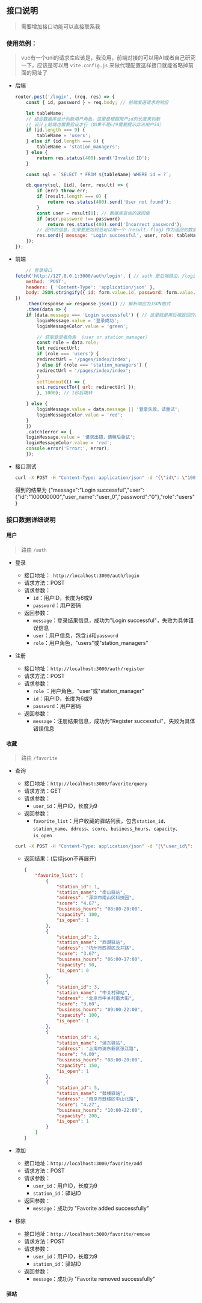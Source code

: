 ## 接口说明

> 需要增加接口功能可以直接联系我

### 使用范例：

> vue有一个uni的请求库应该是，我没用，前端对接的可以用AI或者自己研究一下，应该是可以用 `vite.config.js` 来做代理配置这样接口就能省略掉前面的网址了

+ 后端

    ```js
    router.post('/login', (req, res) => {
        const { id, password } = req.body; // 前端发送请求的响应

        let tableName;
        // 结合数据库设计判断用户角色，这里是根据用户id的长度来判断
        // 设计上前端也需要验证才行（如果不是6/9需要提示非法用户id）
        if (id.length === 9) {
            tableName = 'users';
        } else if (id.length === 6) {
            tableName = 'station_managers';
        } else {
            return res.status(400).send('Invalid ID');
        }

        const sql = `SELECT * FROM ${tableName} WHERE id = ?`;

        db.query(sql, [id], (err, result) => {
            if (err) throw err;
            if (result.length === 0) {
                return res.status(400).send('User not found');
            }
            const user = result[0]; // 数据库查询的返回值
            if (user.password !== password)
                return res.status(400).send('Incorrect password');
            // 回传的信息，如果要更加规范可以用一个（result，flag）作为返回的数据，不过需要前端自己来进一步解析数据
            res.send({ message: 'Login successful', user, role: tableName });
        });
    });
    ```

+ 前端

    ```js
        // 登录接口
    fetch('http://127.0.0.1:3000/auth/login', { // auth 是后端路由，/login 相当于后端路由下的子路由
        method: 'POST',
        headers: { 'Content-Type': 'application/json' },
        body: JSON.stringify({ id: form.value.id, password: form.value.password }) // 传递用户名和密码(请求参数)
    })
        .then(response => response.json()) // 解析响应为JSON格式
        .then(data => {
        if (data.message === 'Login successful') { // 这里就是用后端返回的数据来判断登录是否成功
            loginMessage.value = '登录成功';
            loginMessageColor.value = 'green';

            // 获取登录者角色 （user or station_manager）
            const role = data.role;
            let redirectUrl;
            if (role === 'users') {
            redirectUrl = '/pages/index/index';
            } else if (role === 'station_managers') {
            redirectUrl = '/pages/index/index';
            }
            setTimeout(() => {
            uni.redirectTo({ url: redirectUrl });
            }, 1000); // 1秒后跳转

        } else {
            loginMessage.value = data.message || '登录失败，请重试';
            loginMessageColor.value = 'red';
        }
        })
        .catch(error => {
        loginMessage.value = '请求出错，请稍后重试';
        loginMessageColor.value = 'red';
        console.error('Error:', error);
        });
    ```

+ 接口测试

    ```bash
    curl -X POST -H "Content-Type: application/json" -d "{\"id\": \"100000000\", \"password\": \"0\"}" http://localhost:3000/auth/login
    ```

    得到的结果为 {"message":"Login successful","user":{"id":"100000000","user_name":"user_0","password":"0"},"role":"users"}

### 接口数据详细说明

#### 用户

> 路由 `/auth`

+ 登录
    + 接口地址：` http://localhost:3000/auth/login`
    + 请求方法：POST
    + 请求参数：
        + `id`：用户ID，长度为6或9
        + `password`：用户密码
    + 返回参数：
        + `message`：登录结果信息，成功为"Login successful"，失败为具体错误信息
        + `user`：用户信息，包含`id`和`password`
        + `role`：用户角色，"users"或"station_managers"

+ 注册
    + 接口地址：`http://localhost:3000/auth/register`
    + 请求方法：POST
    + 请求参数：
        + `role` ：用户角色，"user"或"station_manager"
        + `id`：用户ID，长度为6或9
        + `password`：用户密码
    + 返回参数：
        + `message`：注册结果信息，成功为"Register successful"，失败为具体错误信息


#### 收藏

> 路由 `/favorite`

+ 查询
    + 接口地址：`http://localhost:3000/favorite/query`
    + 请求方法：GET
    + 请求参数：
        + `user_id`：用户ID，长度为9
    + 返回参数：
        + `favorite_list`：用户收藏的驿站列表，包含`station_id`、`station_name`、`ddress`、`score`、`business_hours`、`capacity`、`is_open`

    ```bash
    curl -X POST -H "Content-Type: application/json" -d "{\"user_id\": \"100000001\"}" http://localhost:3000/favorite/query
    ```

    + 返回结果：(后续json不再展开)

        ```json
        {
            "favorite_list": [
                {
                    "station_id": 1,
                    "station_name": "南山驿站",
                    "address": "深圳市南山区科技园",
                    "score": "4.67",
                    "business_hours": "08:00-20:00",
                    "capacity": 100,
                    "is_open": 1
                },
                {
                    "station_id": 2,
                    "station_name": "西湖驿站",
                    "address": "杭州市西湖区龙井路",
                    "score": "3.67",
                    "business_hours": "06:00-17:00",
                    "capacity": 90,
                    "is_open": 0
                },
                {
                    "station_id": 3,
                    "station_name": "中关村驿站",
                    "address": "北京市中关村南大街",
                    "score": "3.60",
                    "business_hours": "09:00-22:00",
                    "capacity": 100,
                    "is_open": 1
                },
                {
                    "station_id": 4,
                    "station_name": "浦东驿站",
                    "address": "上海市浦东新区张江路",
                    "score": "4.00",
                    "business_hours": "08:00-20:00",
                    "capacity": 150,
                    "is_open": 1
                },
                {
                    "station_id": 5,
                    "station_name": "鼓楼驿站",
                    "address": "南京市鼓楼区中山北路",
                    "score": "4.27",
                    "business_hours": "10:00-22:00",
                    "capacity": 200,
                    "is_open": 1
                }
            ]
        }
        ```

+ 添加
    + 接口地址：`http://localhost:3000/favorite/add`
    + 请求方法：POST
    + 请求参数：
        + `user_id`：用户ID，长度为9
        + `station_id`：驿站ID
    + 返回参数：
        + `message`：成功为 "Favorite added successfully"

+ 移除
    + 接口地址：`http://localhost:3000/favorite/remove`
    + 请求方法：POST
    + 请求参数：
        + `user_id`：用户ID，长度为9
        + `station_id`：驿站ID
    + 返回参数：
        + `message`：成功为 "Favorite removed successfully"




#### 驿站





















